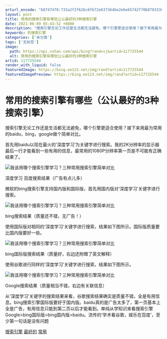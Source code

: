 ```yaml
---
arturl_encode: "68747470:733a2f2f626c6f672e6373646e2e6e65742f7068703330302f:61727469636c652f64657461696c732f313137373235353434"
layout: post
title: 常用的搜索引擎有哪些公认最好的3种搜索引擎
date: 2021-06-09 05:43:52 +0800
description: "搜索引擎无论工作还是生活都无法避免，哪个引擎更适合使用？接下来用最为常用的b"
keywords: 的搜索引擎
categories: ['未分类']
tags: ['无标签']
image:
  path: https://api.vvhan.com/api/bing?rand=sj&artid=117725544
  alt: 常用的搜索引擎有哪些公认最好的3种搜索引擎
artid: 117725544
render_with_liquid: false
featuredImage: https://bing.ee123.net/img/rand?artid=117725544
featuredImagePreview: https://bing.ee123.net/img/rand?artid=117725544
---
```


# 常用的搜索引擎有哪些（公认最好的3种搜索引擎）

搜索引擎无论工作还是生活都无法避免，哪个引擎更适合使用？接下来用最为常用的baidu，bing，google做个简单对比。

首先用baidu以现在最火的‘深度学习’为关键字进行搜索。我的2K分辨率的显示器最后一行才能看到一些有用的信息，最常用的1080P分辨率第一页是不可能有正确结果了。

![我该用哪个搜索引擎学习？三种常用搜索引擎简单对比](https://i-blog.csdnimg.cn/blog_migrate/67a854e65d25f550f248c2cd3f84ab37.jpeg)

深度学习 百度搜索结果（广告有点儿多）

微软的bing搜索引擎支持国内版和国际版，首先用国内版对‘深度学习’关键字进行搜索。

![我该用哪个搜索引擎学习？三种常用搜索引擎简单对比](https://i-blog.csdnimg.cn/blog_migrate/361253f7caf663708316d8948aa14834.jpeg)

bing搜索结果（质量还不错，无广告！）

使用国际版对相同的‘深度学习’关键字进行搜索，结果如下图所示。国际版质量要比国内版要好一些。

![我该用哪个搜索引擎学习？三种常用搜索引擎简单对比](https://i-blog.csdnimg.cn/blog_migrate/149c1431a581a0554e54aed58c1f9100.jpeg)

bing国际版搜索结果（质量好，右边还附赠了英文解释）

使用谷歌进行同样的‘深度学习’关键字进行搜索，结果如下图所示。

![我该用哪个搜索引擎学习？三种常用搜索引擎简单对比](https://i-blog.csdnimg.cn/blog_migrate/e8c7ba1a9a65bd49db476fac2dd8b6d1.jpeg)

Google搜索结果（质量相当不错，右边有关联信息）

从‘深度学习’关键字的搜索结果来看，谷歌搜索结果确实是质量不错，全是有用信息。bing搜索引擎国际版要好于国内版。baidu真的是广告太多了，第一页基本上全是广告，有用信息只能到第二页以后才能看到。单纯从学知识来看搜索引擎 Google>bing国际版>bing国内版>baidu。流传的‘学术看谷歌，娱乐在百度‘，至少第一句话是没有问题

[搜索引擎](https://www.179885.com/topics/704-0.html)
[最好的](https://www.179885.com/topics/273760-0.html)
[常用](https://www.179885.com/topics/22715-0.html)